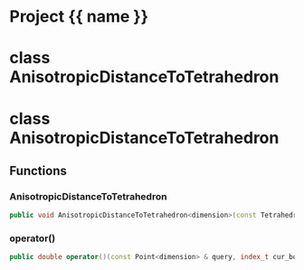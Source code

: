 <script setup>
import {useRoute} from 'vitepress'
const {path} = useRoute()
const tokens = path.split('/')
const words = tokens[2].split('-');
for (let i = 0; i < words.length; i++) {
    words[i] = words[i].charAt(0).toUpperCase() + words[i].slice(1);
    words[i] = words[i].replace('geode', 'Geode')
}
const name = words.join('-');
</script>
# Project {{ name }}

# class AnisotropicDistanceToTetrahedron


# class AnisotropicDistanceToTetrahedron


## Functions

### AnisotropicDistanceToTetrahedron

```cpp
public void AnisotropicDistanceToTetrahedron<dimension>(const TetrahedralSolid<dimension> & mesh, const CoordinateSystem<dimension> & coordinate_system)
```


### operator()

```cpp
public double operator()(const Point<dimension> & query, index_t cur_box)
```




